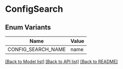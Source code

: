 # ConfigSearch

## Enum Variants

| Name | Value |
|---- | -----|
| CONFIG_SEARCH_NAME | name |


[[Back to Model list]](../README.md#documentation-for-models) [[Back to API list]](../README.md#documentation-for-api-endpoints) [[Back to README]](../README.md)


